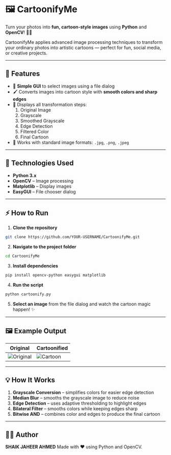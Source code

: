 # 🖼️ CartoonifyMe

Turn your photos into **fun, cartoon-style images** using **Python** and **OpenCV**! 🎨✨  

CartoonifyMe applies advanced image processing techniques to transform your ordinary photos into artistic cartoons — perfect for fun, social media, or creative projects.  

---

## 🚀 Features
- 🎯 **Simple GUI** to select images using a file dialog  
- 🖌️ Converts images into cartoon style with **smooth colors and sharp edges**  
- 👀 Displays all transformation steps:
  1. Original Image  
  2. Grayscale  
  3. Smoothed Grayscale  
  4. Edge Detection  
  5. Filtered Color  
  6. Final Cartoon  
- 📸 Works with standard image formats: `.jpg`, `.png`, `.jpeg`  

---

## 🧰 Technologies Used
- **Python 3.x**  
- **OpenCV** – Image processing  
- **Matplotlib** – Display images  
- **EasyGUI** – File chooser dialog  

---

## ⚡ How to Run
1. **Clone the repository**
```bash
git clone https://github.com/YOUR-USERNAME/CartoonifyMe.git
````

2. **Navigate to the project folder**

```bash
cd CartoonifyMe
```

3. **Install dependencies**

```bash
pip install opencv-python easygui matplotlib
```

4. **Run the script**

```bash
python cartoonify.py
```

5. **Select an image** from the file dialog and watch the cartoon magic happen! ✨

---

## 🖼️ Example Output

| Original                          | Cartoonified                    |
| --------------------------------- | ------------------------------- |
| ![Original](example_original.jpg) | ![Cartoon](example_cartoon.jpg) |

---

## 💡 How It Works

1. **Grayscale Conversion** – simplifies colors for easier edge detection
2. **Median Blur** – smooths the grayscale image to reduce noise
3. **Edge Detection** – uses adaptive thresholding to highlight edges
4. **Bilateral Filter** – smooths colors while keeping edges sharp
5. **Bitwise AND** – combines color and edges to produce the final cartoon

---

## 👨‍💻 Author

**SHAIK JAHEER AHMED**
Made with ❤️ using Python and OpenCV.


